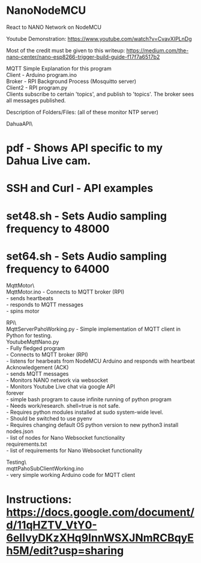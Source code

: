 # NanoNodeMCU
React to NANO Network on NodeMCU

Youtube Demonstration: https://www.youtube.com/watch?v=CvavXIPLnDg

Most of the credit must be given to this writeup: https://medium.com/the-nano-center/nano-esp8266-trigger-build-guide-f17f7a6517b2

MQTT Simple Explanation for this program    
Client - Arduino program.ino    
Broker - RPI Background Process (Mosquitto server)    
Client2 - RPI program.py    
Clients subscribe to certain 'topics', and publish to 'topics'. The broker sees all messages published.    

Description of Folders/Files: (all of these monitor NTP server)    

DahuaAPI\    
  # pdf - Shows API specific to my Dahua Live cam.    
  # SSH and Curl - API examples    
  # set48.sh - Sets Audio sampling frequency to 48000    
  # set64.sh - Sets Audio sampling frequency to 64000    

MqttMotor\    
  MqttMotor.ino 
    - Connects to MQTT broker (RPI)    
    - sends heartbeats    
    - responds to MQTT messages    
    - spins motor    

RPi\    
  MqttServerPahoWorking.py 
    - Simple implementation of MQTT client in Python for testing.    
  YoutubeMqttNano.py     
    - Fully fledged program    
    - Connects to MQTT broker (RPI)    
    - listens for hearbeats from NodeMCU Arduino and responds with heartbeat Acknowledgement (ACK)    
    - sends MQTT messages    
    - Monitors NANO network via websocket    
    - Monitors Youtube Live chat via google API    
  forever    
    - simple bash program to cause infinite running of python program    
    - Needs work/research. shell=true is not safe.     
    - Requires python modules installed at sudo system-wide level.    
    - Should be switched to use pyenv    
    - Requires changing default OS python version to new python3 install    
  nodes.json    
    - list of nodes for Nano Websocket functionality    
  requirements.txt    
    - list of requirements for Nano Websocket functionality    
   
Testing\    
  mqttPahoSubClientWorking.ino    
    - very simple working Arduino code for MQTT client    

# Instructions: https://docs.google.com/document/d/11qHZTV_VtY0-6eIIvyDKzXHq9InnWSXJNmRCBqyEh5M/edit?usp=sharing

